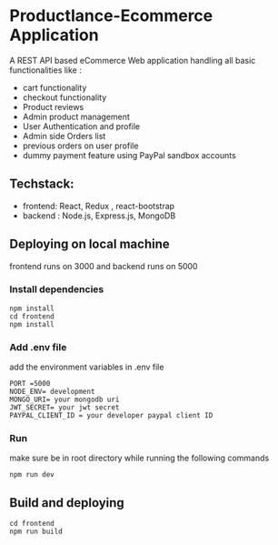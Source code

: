 # Productlance-Ecommerce Application
A REST API based eCommerce Web application handling all basic functionalities like : 
- cart functionality 
- checkout functionality
- Product reviews
- Admin product management
- User Authentication and profile
- Admin side Orders list
- previous orders on user profile 
- dummy payment feature using PayPal sandbox accounts

## Techstack:
- frontend: React, Redux , react-bootstrap
- backend : Node.js, Express.js, MongoDB

## Deploying on local machine
frontend runs on 3000 and backend runs on 5000
### Install dependencies
```
npm install
cd frontend
npm install
```
### Add .env file 
add the environment variables in .env file
```
PORT =5000
NODE_ENV= development
MONGO_URI= your mongodb uri 
JWT_SECRET= your jwt secret
PAYPAL_CLIENT_ID = your developer paypal client ID
```
### Run
make sure be in root directory while running the following commands
```
npm run dev
```

## Build and deploying
```
cd frontend
npm run build
```




